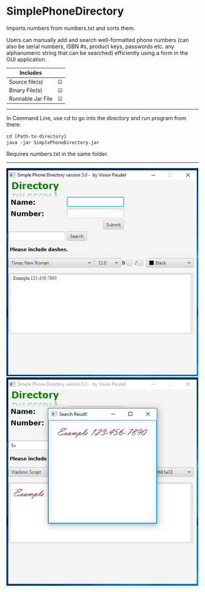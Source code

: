 # SimplePhoneDirectory

Imports numbers from numbers.txt and sorts them.

Users can manually add and search well-formatted phone numbers (can also be serial numbers, ISBN #s, product keys, passwords etc. any alphanumeric string that can be searched) efficiently using a form in the GUI application.


| Includes           |        |
| ------------------ | ------:|
| Source file(s)     |&#9745; |
| Binary File(s)     |&#9745; |
| Runnable Jar File  |&#9745; |

---
In Command Line, use cd to go into the directory and run program from there:
```command line
cd [Path-to-directory]
java -jar SimplePhoneDirectory.jar
```
Requires numbers.txt in the same folder.

---
<img src="https://github.com/Vision-Paudel/SimplePhoneDirectory/blob/master/GUI%20A1.png" alt="Image could not be displayed">
<img src="https://github.com/Vision-Paudel/SimplePhoneDirectory/blob/master/GUI%20A2.png" alt="Image could not be displayed">
